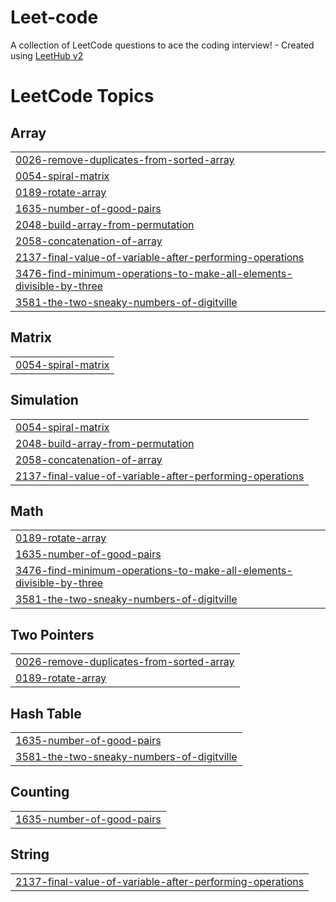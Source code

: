 # Leet-code
A collection of LeetCode questions to ace the coding interview! - Created using [LeetHub v2](https://github.com/arunbhardwaj/LeetHub-2.0)

<!---LeetCode Topics Start-->
# LeetCode Topics
## Array
|  |
| ------- |
| [0026-remove-duplicates-from-sorted-array](https://github.com/akshatjoshi21/Leet-code/tree/master/0026-remove-duplicates-from-sorted-array) |
| [0054-spiral-matrix](https://github.com/akshatjoshi21/Leet-code/tree/master/0054-spiral-matrix) |
| [0189-rotate-array](https://github.com/akshatjoshi21/Leet-code/tree/master/0189-rotate-array) |
| [1635-number-of-good-pairs](https://github.com/akshatjoshi21/Leet-code/tree/master/1635-number-of-good-pairs) |
| [2048-build-array-from-permutation](https://github.com/akshatjoshi21/Leet-code/tree/master/2048-build-array-from-permutation) |
| [2058-concatenation-of-array](https://github.com/akshatjoshi21/Leet-code/tree/master/2058-concatenation-of-array) |
| [2137-final-value-of-variable-after-performing-operations](https://github.com/akshatjoshi21/Leet-code/tree/master/2137-final-value-of-variable-after-performing-operations) |
| [3476-find-minimum-operations-to-make-all-elements-divisible-by-three](https://github.com/akshatjoshi21/Leet-code/tree/master/3476-find-minimum-operations-to-make-all-elements-divisible-by-three) |
| [3581-the-two-sneaky-numbers-of-digitville](https://github.com/akshatjoshi21/Leet-code/tree/master/3581-the-two-sneaky-numbers-of-digitville) |
## Matrix
|  |
| ------- |
| [0054-spiral-matrix](https://github.com/akshatjoshi21/Leet-code/tree/master/0054-spiral-matrix) |
## Simulation
|  |
| ------- |
| [0054-spiral-matrix](https://github.com/akshatjoshi21/Leet-code/tree/master/0054-spiral-matrix) |
| [2048-build-array-from-permutation](https://github.com/akshatjoshi21/Leet-code/tree/master/2048-build-array-from-permutation) |
| [2058-concatenation-of-array](https://github.com/akshatjoshi21/Leet-code/tree/master/2058-concatenation-of-array) |
| [2137-final-value-of-variable-after-performing-operations](https://github.com/akshatjoshi21/Leet-code/tree/master/2137-final-value-of-variable-after-performing-operations) |
## Math
|  |
| ------- |
| [0189-rotate-array](https://github.com/akshatjoshi21/Leet-code/tree/master/0189-rotate-array) |
| [1635-number-of-good-pairs](https://github.com/akshatjoshi21/Leet-code/tree/master/1635-number-of-good-pairs) |
| [3476-find-minimum-operations-to-make-all-elements-divisible-by-three](https://github.com/akshatjoshi21/Leet-code/tree/master/3476-find-minimum-operations-to-make-all-elements-divisible-by-three) |
| [3581-the-two-sneaky-numbers-of-digitville](https://github.com/akshatjoshi21/Leet-code/tree/master/3581-the-two-sneaky-numbers-of-digitville) |
## Two Pointers
|  |
| ------- |
| [0026-remove-duplicates-from-sorted-array](https://github.com/akshatjoshi21/Leet-code/tree/master/0026-remove-duplicates-from-sorted-array) |
| [0189-rotate-array](https://github.com/akshatjoshi21/Leet-code/tree/master/0189-rotate-array) |
## Hash Table
|  |
| ------- |
| [1635-number-of-good-pairs](https://github.com/akshatjoshi21/Leet-code/tree/master/1635-number-of-good-pairs) |
| [3581-the-two-sneaky-numbers-of-digitville](https://github.com/akshatjoshi21/Leet-code/tree/master/3581-the-two-sneaky-numbers-of-digitville) |
## Counting
|  |
| ------- |
| [1635-number-of-good-pairs](https://github.com/akshatjoshi21/Leet-code/tree/master/1635-number-of-good-pairs) |
## String
|  |
| ------- |
| [2137-final-value-of-variable-after-performing-operations](https://github.com/akshatjoshi21/Leet-code/tree/master/2137-final-value-of-variable-after-performing-operations) |
<!---LeetCode Topics End-->